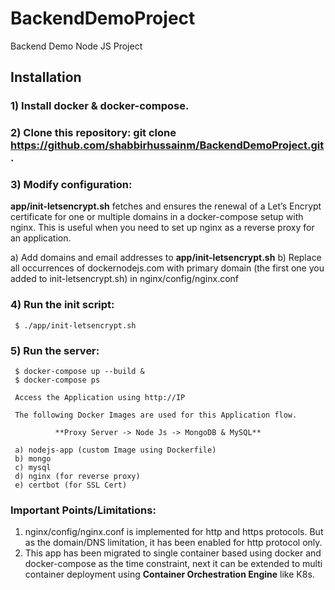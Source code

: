 # BackendDemoProject
Backend Demo Node JS Project

## Installation
### 1) Install docker & docker-compose.

### 2) Clone this repository: git clone https://github.com/shabbirhussainm/BackendDemoProject.git .

### 3) Modify configuration:

**app/init-letsencrypt.sh** fetches and ensures the renewal of a Let’s Encrypt certificate for one or multiple domains in a docker-compose setup with nginx. This is useful when you need to set up nginx as a reverse proxy for an application.

a) Add domains and email addresses to **app/init-letsencrypt.sh**
b) Replace all occurrences of dockernodejs.com with primary domain (the first one you added to init-letsencrypt.sh) in nginx/config/nginx.conf

### 4) Run the init script:

     $ ./app/init-letsencrypt.sh
 
### 5) Run the server:

     $ docker-compose up --build &
     $ docker-compose ps
     
     Access the Application using http://IP
     
     The following Docker Images are used for this Application flow. 
          
              **Proxy Server -> Node Js -> MongoDB & MySQL**
              
     a) nodejs-app (custom Image using Dockerfile)
     b) mongo 
     c) mysql
     d) nginx (for reverse proxy)
     e) certbot (for SSL Cert)
     
### Important Points/Limitations:

1) nginx/config/nginx.conf is implemented for http and https protocols. But as the domain/DNS limitation, it has been enabled for http protocol only.
2) This app has been migrated to single container based using docker and docker-compose as the time constraint, next it can be extended to multi container deployment using **Container Orchestration Engine** like K8s.

